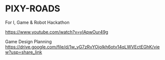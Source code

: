 # PIXY-ROADS
For I, Game &amp; Robot Hackathon 

https://www.youtube.com/watch?v=yIApwOur49g


Game Design Planning
https://drive.google.com/file/d/1w_yG7zRvYOjoIkh6otv14qLWVEctEGhK/view?usp=share_link
